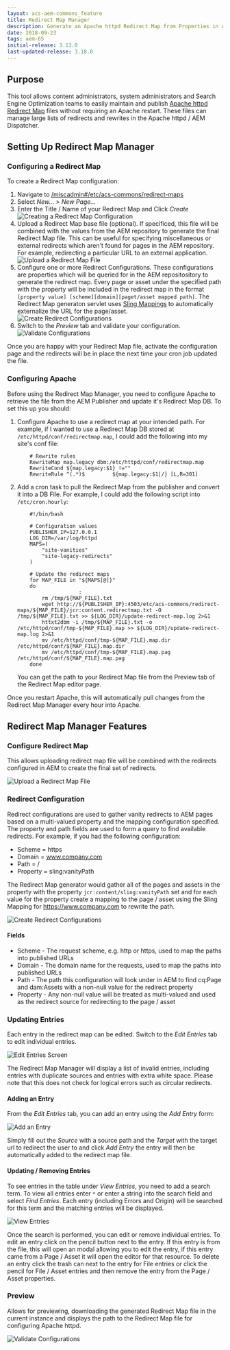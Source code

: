 ```yaml
---
layout: acs-aem-commons_feature
title: Redirect Map Manager
description: Generate an Apache httpd Redirect Map from Properties in AEM
date: 2018-09-23
tags: aem-65
initial-release: 3.13.0
last-updated-release: 3.18.0
---
```


## Purpose

This tool allows content administrators, system administrators and Search Engine Optimization teams to easily maintain and publish [Apache httpd Redirect Map](https://httpd.apache.org/docs/2.4/rewrite/rewritemap.html) files without requiring an Apache restart. These files can manage large lists of redirects and rewrites in the Apache httpd / AEM Dispatcher.

## Setting Up Redirect Map Manager

### Configuring a Redirect Map

To create a Redirect Map configuration:

1. Navigate to [/miscadmin#/etc/acs-commons/redirect-maps](http://localhost:4502/miscadmin#/etc/acs-commons/redirect-maps)
2. Select *New...* > *New Page...*
3. Enter the Title / Name of your Redirect Map and Click *Create*
    ![Creating a Redirect Map Configuration](images/create.jpg)
4. Upload a Redirect Map base file \(optional\). If specificed, this file will be combined with the values from the AEM repository to generate the final Redirect Map file. This can be useful for specifying miscellaneous or external redirects which aren't found for pages in the AEM repository. For example, redirecting a particular URL to an external application.
    ![Upload a Redirect Map File](images/upload-redirect-map.jpg)
5. Configure one or more Redirect Configurations. These configurations are properties which will be queried for in the AEM repositository to generate the redirect map. Every page or asset under the specified path with the property will be included in the redirect map in the format `[property value] [scheme][domain][paget/asset mapped path]`. The Redirect Map generaton servlet uses [Sling Mappings](https://sling.apache.org/documentation/the-sling-engine/mappings-for-resource-resolution.html) to automatically externalize the URL for the page/asset.
    ![Create Redirect Configurations](images/create-redirect-configurations.png)
6. Switch to the *Preview* tab and validate your configuration.
    ![Validate Configurations](images/validate-configuration.jpg)

Once you are happy with your Redirect Map file, activate the configuration page and the redirects will be in place the next time your cron job updated the file.

### Configuring Apache

Before using the Redirect Map Manager, you need to configure Apache to retrieve the file from the AEM Publisher and update it's Redirect Map DB. To set this up you should:

1. Configure Apache to use a redirect map at your intended path. For example, if I wanted to use a Redirect Map DB stored at `/etc/httpd/conf/redirectmap.map`, I could add the following into my site's conf file:
    ```
        # Rewrite rules
        RewriteMap map.legacy dbm:/etc/httpd/conf/redirectmap.map
        RewriteCond ${map.legacy:$1} !=""
        RewriteRule ^(.*)$         ${map.legacy:$1|/} [L,R=301]
    ```
2. Add a cron task to pull the Redirect Map from the publisher and convert it into a DB File. For example, I could add the following script into `/etc/cron.hourly`:
    ```
        #!/bin/bash
        
        # Configuration values
        PUBLISHER_IP=127.0.0.1
        LOG_DIR=/var/log/httpd
        MAPS=(
            "site-vanities"
            "site-legacy-redirects"
        )
        
        # Update the redirect maps
        for MAP_FILE in "${MAPS[@]}"
        do
                        :
            rm /tmp/${MAP_FILE}.txt
            wget http://${PUBLISHER_IP}:4503/etc/acs-commons/redirect-maps/${MAP_FILE}/jcr:content.redirectmap.txt -O /tmp/${MAP_FILE}.txt >> ${LOG_DIR}/update-redirect-map.log 2>&1
            httxt2dbm -i /tmp/${MAP_FILE}.txt -o /etc/httpd/conf/tmp-${MAP_FILE}.map >> ${LOG_DIR}/update-redirect-map.log 2>&1
            mv /etc/httpd/conf/tmp-${MAP_FILE}.map.dir /etc/httpd/conf/${MAP_FILE}.map.dir
            mv /etc/httpd/conf/tmp-${MAP_FILE}.map.pag /etc/httpd/conf/${MAP_FILE}.map.pag
        done
    ```
    You can get the path to your Redirect Map file from the Preview tab of the Redirect Map editor page.

Once you restart Apache, this will automatically pull changes from the Redirect Map Manager every hour into Apache.

## Redirect Map Manager Features

### Configure Redirect Map

This allows uploading redirect map file will be combined with the redirects configured in AEM to create the final set of redirects.

![Upload a Redirect Map File](images/upload-redirect-map.jpg)

### Redirect Configuration

Redirect configurations are used to gather vanity redirects to AEM pages based on a multi-valued property and the mapping configuration specified. The property and path fields are used to form a query to find available redirects. For example, if you had the following configuration:

 - Scheme = https
 - Domain = www.company.com
 - Path = / 
 - Property = sling:vanityPath 
 
 The Redirect Map generator would gather all of the pages and assets in the property with the property `jcr:content/sling:vanityPath` set and for each value for the property create a mapping to the page / asset using the Sling Mapping for https://www.company.com to rewrite the path.
 
 ![Create Redirect Configurations](images/create-redirect-configurations.png)
 
#### Fields
 
- Scheme - The request scheme, e.g. http or https, used to map the paths into published URLs
- Domain - The domain name for the requests, used to map the paths into published URLs
- Path - The path this configuration will look under in AEM to find cq:Page and dam:Assets with a non-null value for the redirect property
- Property - Any non-null value will be treated as multi-valued and used as the redirect source for redirecting to the page / asset

### Updating Entries

Each entry in the redirect map can be edited. Switch to the *Edit Entries* tab to edit individual entries.

![Edit Entries Screen](images/edit-entries.jpg)

The Redirect Map Manager will display a list of invalid entries, including entries with duplicate sources and entries with extra white space. Please note that this does not check for logical errors such as circular redirects.

#### Adding an Entry

From the *Edit Entries* tab, you can add an entry using the *Add Entry* form:

![Add an Entry](images/add-entry.jpg)

Simply fill out the *Source* with a source path and the *Target* with the target url to redirect the user to and click *Add Entry* the entry will then be automatically added to the redirect map file.

#### Updating / Removing Entries

To see entries in the table under *View Entries*, you need to add a search term. To view all entries enter `*` or enter a string into the search field and select *Find Entries*. Each entry (including Errors and Origin) will be searched for this term and the matching entries will be displayed.

![View Entries](images/view-entries.jpg)

Once the search is performed, you can edit or remove individual entries. To edit an entry click on the pencil button next to the entry. If this entry is from the file, this will open an modal allowing you to edit the entry, if this entry came from a Page / Asset it will open the editor for that resource. To delete an entry click the trash can next to the entry for File entries or click the pencil for File / Asset entries and then remove the entry from the Page / Asset properties.

### Preview

Allows for previewing, downloading the generated Redirect Map file in the current instance and displays the path to the Redirect Map file for configuring Apache httpd. 

![Validate Configurations](images/validate-configuration.jpg)
